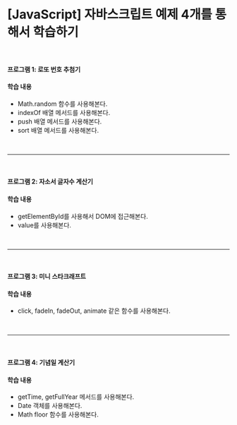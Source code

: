 # [JavaScript] 자바스크립트 예제 4개를 통해서 학습하기

<br>

#### 프로그램 1: 로또 번호 추첨기 

#### 학습 내용
- Math.random 함수를 사용해본다.
- indexOf 배열 메서드를 사용해본다. 
- push 배열 메서드를 사용해본다.
- sort 배열 메서드를 사용해본다.

<br>

---

<br>

#### 프로그램 2: 자소서 글자수 계산기

#### 학습 내용
- getElementById를 사용해서 DOM에 접근해본다.
- value를 사용해본다.

<br>

---

<br>

#### 프로그램 3: 미니 스타크래프트

#### 학습 내용
- click, fadeIn, fadeOut, animate 같은 함수를 사용해본다.

<br>

--- 
<br>

#### 프로그램 4: 기념일 계산기

#### 학습 내용
- getTime, getFullYear 메서드를 사용해본다.
- Date 객체를 사용해본다.
- Math floor 함수를 사용해본다.

<br>
